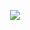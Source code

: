 <p align="center">
<a href="https://github.com/juliustnt">
    <img src="something.svg"/>
</a>
</p>

